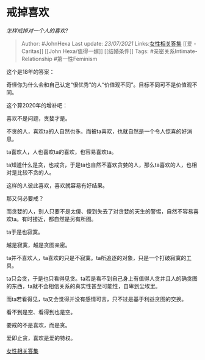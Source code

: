 # 戒掉喜欢
*怎样戒掉对一个人的喜欢?*

> Author: #JohnHexa
Last update: *23/07/2021* 
Links:[女性相关答集](https://zhihu.com/collection/369876193) [[爱 - Caritas]] [[John Hexa/值得一嫁]] [[结婚条件]]
Tags: #亲密关系Intimate-Relationship  #第一性Feminism 

 
这个是18年的答案：

奇怪你为什么会和自己认定“很优秀”的人“价值观不同”。目标不同可不是价值观不同。

这个算2020年的增补吧：

喜欢不是问题，贪婪才是。

不贪的人，喜欢ta的人自然也多。而被ta喜欢，也就自然是一个令人惊喜的好消息。

ta喜欢人，人也喜欢ta的喜欢，也容易喜欢ta。

ta知道什么是贪，也戒贪，于是ta也自然不喜欢贪婪的人，那么ta喜欢的人，也相对是比较不贪的人。

这样的人彼此喜欢，喜欢就容易有好结果。

那又何必要戒？

而贪婪的人，别人只要不是太傻、傻到失去了对贪婪的天生的警惕，自然不容易喜欢ta。有时接近，都自然是另有所图。

ta于是也寂寞。

越是寂寞，越是贪图亲密。

ta并不喜欢人，ta喜欢的只是不寂寞。ta所追逐的对象，只是一个打破寂寞的工具。

ta只会贪，于是也只看得见贪。ta若是看不到自己身上有值得人贪并且人的确贪图的东西，ta就不会相信关系的真实性甚至可能性，自卑到尘埃里。

而ta若看得见，ta又会觉得并没有感情可言，只不过是基于利益贪图的交换。

看不到是空、看得到也是空。

要戒的不是喜欢，而是贪。

爱即止贪，喜欢是爱的特权。

[女性相关答集](https://zhihu.com/collection/369876193)

